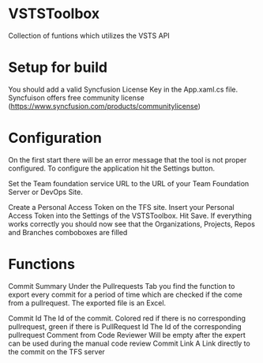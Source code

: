 # VSTSToolbox
Collection of funtions which utilizes the VSTS API

# Setup for build
You should add a valid Syncfusion License Key in the App.xaml.cs file.
Syncfuison offers free community license (https://www.syncfusion.com/products/communitylicense)

# Configuration
On the first start there will be an error message that the tool is not proper configured. To configure the application hit the Settings button.

Set the Team foundation service URL to the URL of your Team Foundation Server or DevOps Site.

Create a Personal Access Token on the TFS site.
Insert your Personal Access Token into the Settings of the VSTSToolbox.
Hit Save.
If everything works correctly you should now see that the Organizations, Projects, Repos and Branches comboboxes are filled

# Functions

Commit Summary
Under the Pullrequests Tab you find the function to export every commit for a period of time which are checked if the come from a pullrequest. The exported file is an Excel.


Commit Id
The Id of the commit. Colored red if there is no corresponding pullrequest, green if there is
PullRequest Id
The Id of the corresponding pullrequest
Comment from Code Reviewer
Will be empty after the expert can be used during the manual code review
Commit Link
A Link directly to the commit on the TFS server

